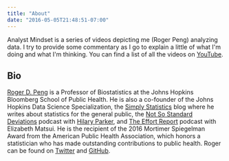 ```yaml
---
title: "About"
date: "2016-05-05T21:48:51-07:00"
---
```


Analyst Mindset is a series of videos depicting me (Roger Peng) analyzing data. I try to provide some commentary as I go to explain a little of what I'm doing and what I'm thinking. You can find a list of all the videos on [YouTube](https://www.youtube.com/user/rdpeng).


## Bio

[Roger D. Peng](http://www.biostat.jhsph.edu/~rpeng/) is a Professor of Biostatistics at the Johns Hopkins Bloomberg School of Public Health. He is also a co-founder of the Johns Hopkins Data Science Specialization, the [Simply Statistics](https://simplystatistics.org) blog where he writes about statistics for the general public, the [Not So Standard Deviations](https://soundcloud.com/nssd-podcast) podcast with [Hilary Parker](https://twitter.com/hspter), and [The Effort Report](http://effortreport.libsyn.com) podcast with Elizabeth Matsui. He is the recipient of the 2016 Mortimer Spiegelman Award from the American Public Health Association, which honors a statistician who has made outstanding contributions to public health. Roger can be found on [Twitter](https://twitter.com/rdpeng) and [GitHub](https://github.com/rdpeng).
